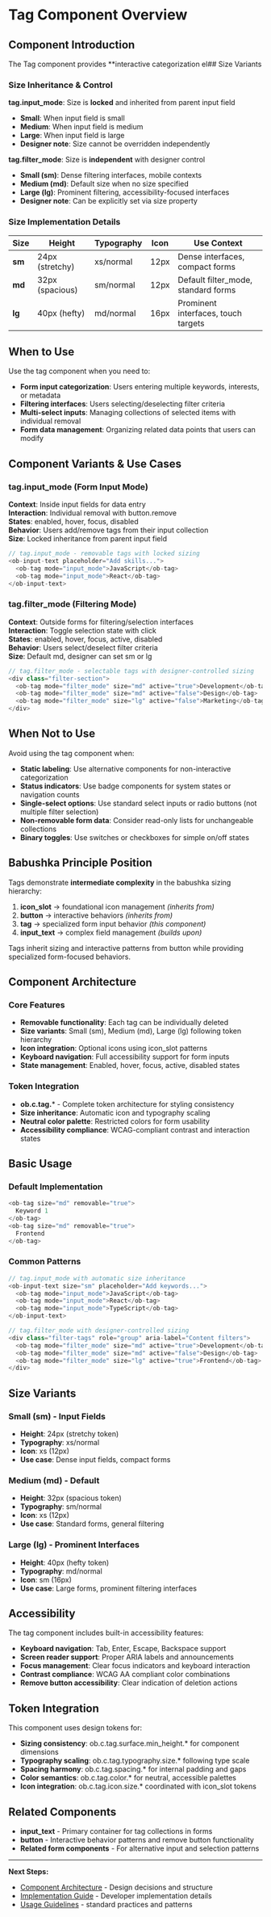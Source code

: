 # Tag Component Overview

## Component Introduction

The Tag component provides **interactive categorization el## Size Variants

### Size Inheritance & Control

**tag.input_mode**: Size is **locked** and inherited from parent input field
- **Small**: When input field is small
- **Medium**: When input field is medium  
- **Large**: When input field is large
- **Designer note**: Size cannot be overridden independently

**tag.filter_mode**: Size is **independent** with designer control
- **Small (sm)**: Dense filtering interfaces, mobile contexts
- **Medium (md)**: Default size when no size specified
- **Large (lg)**: Prominent filtering, accessibility-focused interfaces
- **Designer note**: Can be explicitly set via size property

### Size Implementation Details

| Size | Height | Typography | Icon | Use Context |
|------|--------|------------|------|-------------|
| **sm** | 24px (stretchy) | xs/normal | 12px | Dense interfaces, compact forms |
| **md** | 32px (spacious) | sm/normal | 12px | Default filter_mode, standard forms |  
| **lg** | 40px (hefty) | md/normal | 16px | Prominent interfaces, touch targets |nputs and filtering interfaces. It enables users to add, remove, and manage collections of categorized data within input fields with built-in accessibility and consistent styling.

## When to Use

Use the tag component when you need to:
- **Form input categorization**: Users entering multiple keywords, interests, or metadata
- **Filtering interfaces**: Users selecting/deselecting filter criteria  
- **Multi-select inputs**: Managing collections of selected items with individual removal
- **Form data management**: Organizing related data points that users can modify

## Component Variants & Use Cases

### tag.input_mode (Form Input Mode)
**Context**: Inside input fields for data entry  
**Interaction**: Individual removal with button.remove  
**States**: enabled, hover, focus, disabled  
**Behavior**: Users add/remove tags from their input collection  
**Size**: Locked inheritance from parent input field

```typescript
// tag.input_mode - removable tags with locked sizing
<ob-input-text placeholder="Add skills...">
  <ob-tag mode="input_mode">JavaScript</ob-tag>
  <ob-tag mode="input_mode">React</ob-tag>
</ob-input-text>
```

### tag.filter_mode (Filtering Mode)  
**Context**: Outside forms for filtering/selection interfaces  
**Interaction**: Toggle selection state with click  
**States**: enabled, hover, focus, active, disabled  
**Behavior**: Users select/deselect filter criteria  
**Size**: Default md, designer can set sm or lg

```typescript
// tag.filter_mode - selectable tags with designer-controlled sizing
<div class="filter-section">
  <ob-tag mode="filter_mode" size="md" active="true">Development</ob-tag>
  <ob-tag mode="filter_mode" size="md" active="false">Design</ob-tag>
  <ob-tag mode="filter_mode" size="lg" active="false">Marketing</ob-tag>
</div>
```

## When Not to Use

Avoid using the tag component when:
- **Static labeling**: Use alternative components for non-interactive categorization
- **Status indicators**: Use badge components for system states or navigation counts
- **Single-select options**: Use standard select inputs or radio buttons (not multiple filter selection)
- **Non-removable form data**: Consider read-only lists for unchangeable collections
- **Binary toggles**: Use switches or checkboxes for simple on/off states

## Babushka Principle Position

Tags demonstrate **intermediate complexity** in the babushka sizing hierarchy:

1. **icon_slot** → foundational icon management *(inherits from)*
2. **button** → interactive behaviors *(inherits from)*  
3. **tag** → specialized form input behavior *(this component)*
4. **input_text** → complex field management *(builds upon)*

Tags inherit sizing and interactive patterns from button while providing specialized form-focused behaviors.

## Component Architecture

### Core Features
- **Removable functionality**: Each tag can be individually deleted
- **Size variants**: Small (sm), Medium (md), Large (lg) following token hierarchy
- **Icon integration**: Optional icons using icon_slot patterns
- **Keyboard navigation**: Full accessibility support for form inputs
- **State management**: Enabled, hover, focus, active, disabled states

### Token Integration  
- **ob.c.tag.*** - Complete token architecture for styling consistency
- **Size inheritance**: Automatic icon and typography scaling
- **Neutral color palette**: Restricted colors for form usability
- **Accessibility compliance**: WCAG-compliant contrast and interaction states

## Basic Usage

### Default Implementation
```typescript
<ob-tag size="md" removable="true">
  Keyword 1
</ob-tag>
<ob-tag size="md" removable="true">
  Frontend
</ob-tag>
```

### Common Patterns
```typescript
// tag.input_mode with automatic size inheritance
<ob-input-text size="sm" placeholder="Add keywords...">
  <ob-tag mode="input_mode">JavaScript</ob-tag>
  <ob-tag mode="input_mode">React</ob-tag>
  <ob-tag mode="input_mode">TypeScript</ob-tag>
</ob-input-text>

// tag.filter_mode with designer-controlled sizing
<div class="filter-tags" role="group" aria-label="Content filters">
  <ob-tag mode="filter_mode" size="md" active="true">Development</ob-tag>
  <ob-tag mode="filter_mode" size="md" active="false">Design</ob-tag>
  <ob-tag mode="filter_mode" size="lg" active="true">Frontend</ob-tag>
</div>
```

## Size Variants

### Small (sm) - Input Fields
- **Height**: 24px (stretchy token)
- **Typography**: xs/normal  
- **Icon**: xs (12px)
- **Use case**: Dense input fields, compact forms

### Medium (md) - Default
- **Height**: 32px (spacious token)
- **Typography**: sm/normal
- **Icon**: xs (12px)  
- **Use case**: Standard forms, general filtering

### Large (lg) - Prominent Interfaces
- **Height**: 40px (hefty token)
- **Typography**: md/normal
- **Icon**: sm (16px)
- **Use case**: Large forms, prominent filtering interfaces

## Accessibility

The tag component includes built-in accessibility features:
- **Keyboard navigation**: Tab, Enter, Escape, Backspace support
- **Screen reader support**: Proper ARIA labels and announcements
- **Focus management**: Clear focus indicators and keyboard interaction
- **Contrast compliance**: WCAG AA compliant color combinations
- **Remove button accessibility**: Clear indication of deletion actions

## Token Integration

This component uses design tokens for:
- **Sizing consistency**: ob.c.tag.surface.min_height.* for component dimensions
- **Typography scaling**: ob.c.tag.typography.size.* following type scale
- **Spacing harmony**: ob.c.tag.spacing.* for internal padding and gaps
- **Color semantics**: ob.c.tag.color.* for neutral, accessible palettes
- **Icon integration**: ob.c.tag.icon.size.* coordinated with icon_slot tokens

## Related Components

- **input_text** - Primary container for tag collections in forms
- **button** - Interactive behavior patterns and remove button functionality
- **Related form components** - For alternative input and selection patterns

---

**Next Steps:**
- [Component Architecture](02-architecture.md) - Design decisions and structure
- [Implementation Guide](03-implementation.md) - Developer implementation details
- [Usage Guidelines](04-guidelines.md) - standard practices and patterns
